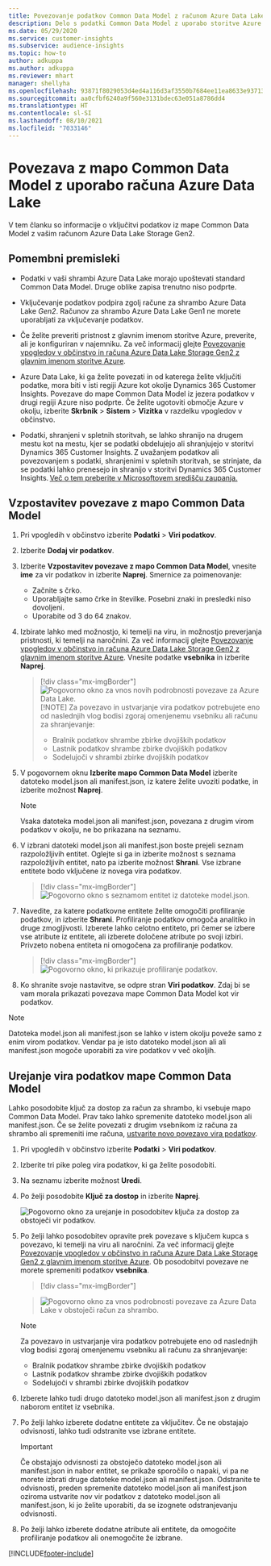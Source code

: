 ```yaml
---
title: Povezovanje podatkov Common Data Model z računom Azure Data Lake
description: Delo s podatki Common Data Model z uporabo storitve Azure Data Lake Storage.
ms.date: 05/29/2020
ms.service: customer-insights
ms.subservice: audience-insights
ms.topic: how-to
author: adkuppa
ms.author: adkuppa
ms.reviewer: mhart
manager: shellyha
ms.openlocfilehash: 93871f8029053d4ed4a116d3af3550b7684ee11ea8633e937138245e193a44e6
ms.sourcegitcommit: aa0cfbf6240a9f560e3131bdec63e051a8786dd4
ms.translationtype: HT
ms.contentlocale: sl-SI
ms.lasthandoff: 08/10/2021
ms.locfileid: "7033146"
---
```

# <a name="connect-to-a-common-data-model-folder-using-an-azure-data-lake-account"></a>Povezava z mapo Common Data Model z uporabo računa Azure Data Lake

V tem članku so informacije o vključitvi podatkov iz mape Common Data Model z vašim računom Azure Data Lake Storage Gen2.

## <a name="important-considerations"></a>Pomembni premisleki

- Podatki v vaši shrambi Azure Data Lake morajo upoštevati standard Common Data Model. Druge oblike zapisa trenutno niso podprte.

- Vključevanje podatkov podpira zgolj račune za shrambo Azure Data Lake *Gen2*. Računov za shrambo Azure Data Lake Gen1 ne morete uporabljati za vključevanje podatkov.

- Če želite preveriti pristnost z glavnim imenom storitve Azure, preverite, ali je konfiguriran v najemniku. Za več informacij glejte [Povezovanje vpogledov v občinstvo in računa Azure Data Lake Storage Gen2 z glavnim imenom storitve Azure](connect-service-principal.md).

- Azure Data Lake, ki ga želite povezati in od katerega želite vključiti podatke, mora biti v isti regiji Azure kot okolje Dynamics 365 Customer Insights. Povezave do mape Common Data Model iz jezera podatkov v drugi regiji Azure niso podprte. Če želite ugotoviti območje Azure v okolju, izberite **Skrbnik** > **Sistem** > **Vizitka** v razdelku vpogledov v občinstvo.

- Podatki, shranjeni v spletnih storitvah, se lahko shranijo na drugem mestu kot na mestu, kjer se podatki obdelujejo ali shranjujejo v storitvi Dynamics 365 Customer Insights. Z uvažanjem podatkov ali povezovanjem s podatki, shranjenimi v spletnih storitvah, se strinjate, da se podatki lahko prenesejo in shranijo v storitvi Dynamics 365 Customer Insights. [Več o tem preberite v Microsoftovem središču zaupanja.](https://www.microsoft.com/trust-center)

## <a name="connect-to-a-common-data-model-folder"></a>Vzpostavitev povezave z mapo Common Data Model

1. Pri vpogledih v občinstvo izberite **Podatki** > **Viri podatkov**.

1. Izberite **Dodaj vir podatkov**.

1. Izberite **Vzpostavitev povezave z mapo Common Data Model**, vnesite **ime** za vir podatkov in izberite **Naprej**. Smernice za poimenovanje: 
   - Začnite s črko.
   - Uporabljajte samo črke in številke. Posebni znaki in presledki niso dovoljeni.
   - Uporabite od 3 do 64 znakov.

1. Izbirate lahko med možnostjo, ki temelji na viru, in možnostjo preverjanja pristnosti, ki temelji na naročnini. Za več informacij glejte [Povezovanje vpogledov v občinstvo in računa Azure Data Lake Storage Gen2 z glavnim imenom storitve Azure](connect-service-principal.md). Vnesite podatke **vsebnika** in izberite **Naprej**.
   > [!div class="mx-imgBorder"]
   > ![Pogovorno okno za vnos novih podrobnosti povezave za Azure Data Lake.](media/enter-new-storage-details.png)
   > [!NOTE]
   > Za povezavo in ustvarjanje vira podatkov potrebujete eno od naslednjih vlog bodisi zgoraj omenjenemu vsebniku ali računu za shranjevanje:
   >  - Bralnik podatkov shrambe zbirke dvojiških podatkov
   >  - Lastnik podatkov shrambe zbirke dvojiških podatkov
   >  - Sodelujoči v shrambi zbirke dvojiških podatkov

1. V pogovornem oknu **Izberite mapo Common Data Model** izberite datoteko model.json ali manifest.json, iz katere želite uvoziti podatke, in izberite možnost **Naprej**.
   > [!NOTE]
   > Vsaka datoteka model.json ali manifest.json, povezana z drugim virom podatkov v okolju, ne bo prikazana na seznamu.

1. V izbrani datoteki model.json ali manifest.json boste prejeli seznam razpoložljivih entitet. Oglejte si ga in izberite možnost s seznama razpoložljivih entitet, nato pa izberite možnost **Shrani**. Vse izbrane entitete bodo vključene iz novega vira podatkov.
   > [!div class="mx-imgBorder"]
   > ![Pogovorno okno s seznamom entitet iz datoteke model.json.](media/review-entities.png)

8. Navedite, za katere podatkovne entitete želite omogočiti profiliranje podatkov, in izberite **Shrani**. Profiliranje podatkov omogoča analitiko in druge zmogljivosti. Izberete lahko celotno entiteto, pri čemer se izbere vse atribute iz entitete, ali izberete določene atribute po svoji izbiri. Privzeto nobena entiteta ni omogočena za profiliranje podatkov.
   > [!div class="mx-imgBorder"]
   > ![Pogovorno okno, ki prikazuje profiliranje podatkov.](media/dataprofiling-entities.png)

9. Ko shranite svoje nastavitve, se odpre stran **Viri podatkov**. Zdaj bi se vam morala prikazati povezava mape Common Data Model kot vir podatkov.

> [!NOTE]
> Datoteka model.json ali manifest.json se lahko v istem okolju poveže samo z enim virom podatkov. Vendar pa je isto datoteko model.json ali ali manifest.json mogoče uporabiti za vire podatkov v več okoljih.

## <a name="edit-a-common-data-model-folder-data-source"></a>Urejanje vira podatkov mape Common Data Model

Lahko posodobite ključ za dostop za račun za shrambo, ki vsebuje mapo Common Data Model. Prav tako lahko spremenite datoteko model.json ali manifest.json. Če se želite povezati z drugim vsebnikom iz računa za shrambo ali spremeniti ime računa, [ustvarite novo povezavo vira podatkov](#connect-to-a-common-data-model-folder).

1. Pri vpogledih v občinstvo izberite **Podatki** > **Viri podatkov**.

2. Izberite tri pike poleg vira podatkov, ki ga želite posodobiti.

3. Na seznamu izberite možnost **Uredi**.

4. Po želji posodobite **Ključ za dostop** in izberite **Naprej**.

   ![Pogovorno okno za urejanje in posodobitev ključa za dostop za obstoječi vir podatkov.](media/edit-access-key.png)

5. Po želji lahko posodobitev opravite prek povezave s ključem kupca s povezavo, ki temelji na viru ali naročnini. Za več informacij glejte [Povezovanje vpogledov v občinstvo in računa Azure Data Lake Storage Gen2 z glavnim imenom storitve Azure](connect-service-principal.md). Ob posodobitvi povezave ne morete spremeniti podatkov **vsebnika**.
   > [!div class="mx-imgBorder"]

   > ![Pogovorno okno za vnos podrobnosti povezave za Azure Data Lake v obstoječi račun za shrambo.](media/enter-existing-storage-details.png)

   > [!NOTE]
   > Za povezavo in ustvarjanje vira podatkov potrebujete eno od naslednjih vlog bodisi zgoraj omenjenemu vsebniku ali računu za shranjevanje:
   >  - Bralnik podatkov shrambe zbirke dvojiških podatkov
   >  - Lastnik podatkov shrambe zbirke dvojiških podatkov
   >  - Sodelujoči v shrambi zbirke dvojiških podatkov


6. Izberete lahko tudi drugo datoteko model.json ali manifest.json z drugim naborom entitet iz vsebnika.

7. Po želji lahko izberete dodatne entitete za vključitev. Če ne obstajajo odvisnosti, lahko tudi odstranite vse izbrane entitete.

   > [!IMPORTANT]
   > Če obstajajo odvisnosti za obstoječo datoteko model.json ali manifest.json in nabor entitet, se prikaže sporočilo o napaki, vi pa ne morete izbrati druge datoteke model.json ali manifest.json. Odstranite te odvisnosti, preden spremenite datoteko model.json ali manifest.json oziroma ustvarite nov vir podatkov z datoteko model.json ali manifest.json, ki jo želite uporabiti, da se izognete odstranjevanju odvisnosti.

8. Po želji lahko izberete dodatne atribute ali entitete, da omogočite profiliranje podatkov ali onemogočite že izbrane.   


[!INCLUDE[footer-include](../includes/footer-banner.md)]